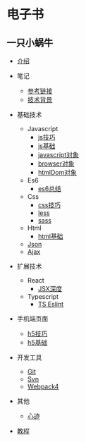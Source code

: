 # 电子书

## 一只小蜗牛

* [介绍](README.md)

* 笔记
    * [参考链接](doc/note/参考链接.md)
    * [技术背景](doc/note/技术背景.md)

* 基础技术
    * Javascript
        * [js技巧](doc/primary/JavaScript/js技巧.md)
        * [js基础](doc/primary/JavaScript/js基础.md)
        * [javascript对象](doc/primary/JavaScript/javascript对象.md)
        * [browser对象](doc/primary/JavaScript/browser对象.md)
        * [htmlDom对象](doc/primary/JavaScript/htmlDom对象.md)
    * Es6
        * [es6总结](doc/primary/Es6/e1.md)
    * Css
        * [css技巧](doc/primary/css/css技巧.md)
        * [less](doc/primary/css/less.md)
        * [sass](doc/primary/css/sass.md)
    * Html
        * [html基础](doc/primary/html/html基础.md)
    * [Json](doc/primary/Json.md)
    * [Ajax](doc/primary/Ajax.md)

* 扩展技术
    * React
        * [JSX深度](doc/extend/react/r1.md)
    * Typescript
        * [TS Eslint](doc/extend/typescript/t1.md)

* 手机端页面
    * [h5技巧](doc/h5/h5技巧.md)
    * [h5基础](doc/h5/h5基础.md)

* 开发工具
    * [Git](doc/tool/Git.md)
    * [Svn](doc/tool/Svn.md)
    * [Webpack4](doc/tool/Webpack4.md)

* 其他
    * [心迹](doc/other/心迹.md)


* [教程](https://blog.csdn.net/u012067966/article/details/50736647)
